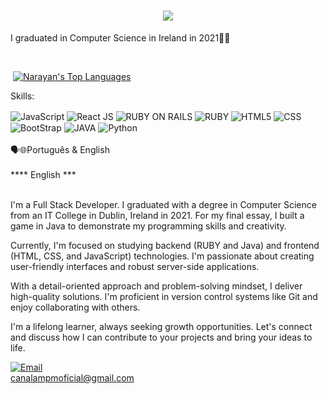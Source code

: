 <h1 align="center">
    <img src="https://readme-typing-svg.herokuapp.com/?font=Righteous&size=35&center=true&vCenter=true&width=500&height=70&duration=4000&lines=Hi+There!+👋;+I'm+Victor+Silva!;" />
</h1>
I graduated in Computer Science in Ireland in 2021🧑‍🎓

  <p align="center">
    <a href="https://github.com/VictorSilva-github/github-readme-streak-s  <p align="center">
    <a href="https://github.com/VictorSilva-github/github-readme-streak-stats">
        <img title="🔥 Get streak stats for your profile at git.io/streak-stats" alt="" src="https://github-readme-streak-stats.herokuapp.com/?user=VictorSilva-github&theme=black-ice&hide_border=true&stroke=0000&background=0d1117"/>  
    </a>
  </p>

  
  <br/>
    <a href="https://github.com/Telles01/github-readme-stats"><img alt="" src="https://github-readme-stats.vercel.app/api?username=VictorSilva-github&show_icons=true&count_private=true&theme=react&hide_border=true&bg_color=0D1117" /></a>
  <a href="https://github.com/Telles01/github-readme-stats"><img alt="Narayan's Top Languages" src="https://github-readme-stats.vercel.app/api/top-langs/?username=VictorSilva-github&langs_count=8&count_private=true&layout=compact&theme=react&hide_border=true&bg_color=0D1117" /></a>

  Skills:<br/>
  
  <div>
  <img align="center" alt="JavaScript" src="https://img.shields.io/badge/JavaScript-323330?style=for-the-badge&logo=javascript&logoColor=F7DF1E"/>
  <img align="center" alt="React JS" src="https://img.shields.io/badge/React-20232A?style=for-the-badge&logo=react&logoColor=61DAFB"/>
  <img align="center" alt="RUBY ON RAILS" src="https://img.shields.io/badge/Ruby_on_Rails-CC0000?style=for-the-badge&logo=ruby-on-rails&logoColor=white"/>
  <img align="center" alt="RUBY" src="https://img.shields.io/badge/Ruby-CC342D?style=for-the-badge&logo=ruby&logoColor=white"/>
  <img align="center" alt="HTML5" src="https://img.shields.io/badge/HTML5-E34F26?style=for-the-badge&logo=html5&logoColor=white"/>
  <img align="center" alt="CSS" src="https://img.shields.io/badge/CSS-239120?&style=for-the-badge&logo=css3&logoColor=white"/>
  <img align="center" alt="BootStrap" src="https://img.shields.io/badge/Bootstrap-563D7C?style=for-the-badge&logo=bootstrap&logoColor=white"/>
  <img align="center" alt="JAVA" src="https://img.shields.io/badge/Java-ED8B00?style=for-the-badge&logo=openjdk&logoColor=white"/>
  <img align="center" alt="Python" src="https://img.shields.io/badge/Python-3776AB?style=for-the-badge&logo=python&logoColor=white"/>
</div>
<br/>
🗣🌐Português & English
<br/>
<br/>
**** English ***


<br/>I'm a Full Stack Developer. 
I graduated with a degree in Computer Science from an IT College in Dublin,
Ireland in 2021. For my final essay, I built a game in Java 
to demonstrate my programming skills and creativity.

Currently, I'm focused on studying backend (RUBY and Java) and frontend (HTML, CSS, and JavaScript) technologies.
I'm passionate about creating user-friendly interfaces and robust server-side applications.

With a detail-oriented approach and problem-solving mindset, I deliver high-quality solutions.
I'm proficient in version control systems like Git and enjoy collaborating with others.

I'm a lifelong learner, always seeking growth opportunities.
Let's connect and discuss how I can contribute to your projects and bring your ideas to life.

[![Email](https://img.shields.io/badge/Gmail-D14836?style=for-the-badge&logo=gmail&logoColor=white)](canalampmoficial@gmail.com)<br/>
canalampmoficial@gmail.com

<!--
[![site](https://img.shields.io/website-up-down-green-red/http/monip.org.svg)](www.filmmaniacos.com.br)

**VictorSilva-github/VictorSilva-github** is a ✨ _special_ ✨ repository because its `README.md` (this file) appears on your GitHub profile.

IMPORTANT AS BADGES: https://dev.to/envoy_/150-badges-for-github-pnk

Here are some ideas to get you started:

- 🔭 I’m currently working on ...
- 🌱 I’m currently learning ...
- 👯 I’m looking to collaborate on ...
- 🤔 I’m looking for help with ...
- 💬 Ask me about ...
- 📫 How to reach me: ...
- 😄 Pronouns: ...
- ⚡ Fun fact: ...
-->
